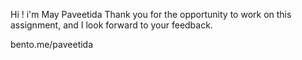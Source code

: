 Hi ! i'm May Paveetida
Thank you for the opportunity to work on this assignment, and I look forward to your feedback.

bento.me/paveetida
